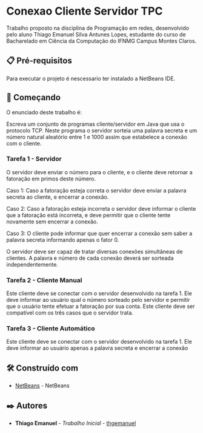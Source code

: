 # Conexao Cliente Servidor TPC

Trabalho proposto na disciplina de Programação em redes, desenvolvido pelo aluno Thiago Emanuel Silva Antunes Lopes, estudante do curso de Bacharelado em Ciência da Computação do IFNMG Campus Montes Claros.

## 📋 Pré-requisitos

Para executar o projeto é nescessario ter instalado a NetBeans IDE.

## 🚀 Começando

O enunciado deste trabalho é:

Escreva um conjunto de programas cliente/servidor em Java que usa o protocolo TCP. Neste
programa o servidor sorteia uma palavra secreta e um número natural aleatório entre 1 e 1000
assim que estabelece a conexão com o cliente.

### Tarefa 1 - Servidor

O servidor deve enviar o número para o cliente, e o cliente deve retornar a fatoração em primos
deste número.

Caso 1: Caso a fatoração esteja correta o servidor deve enviar a palavra secreta ao cliente, e
encerrar a conexão.

Caso 2: Caso a fatoração esteja incorreta o servidor deve informar o cliente que a fatoração
está incorreta, e deve permitir que o cliente tente novamente sem encerrar a conexão.

Caso 3: O cliente pode informar que quer encerrar a conexão sem saber a palavra secreta
informando apenas o fator 0.

O servidor deve ser capaz de tratar diversas conexões simultâneas de clientes. A palavra e
número de cada conexão deverá ser sorteada independentemente.

### Tarefa 2 - Cliente Manual

Este cliente deve se conectar com o servidor desenvolvido na tarefa 1. Ele deve informar ao
usuário qual o número sorteado pelo servidor e permitir que o usuário tente efetuar a fatoração
por sua conta. Este cliente deve ser compatível com os três casos que o servidor trata.

### Tarefa 3 - Cliente Automático

Este cliente deve se conectar com o servidor desenvolvido na tarefa 1. Ele deve informar ao
usuário apenas a palavra secreta e encerrar a conexão

## 🛠️ Construído com

* [NetBeans](https://netbeans.apache.org/download/index.html) - NetBeans

## ✒️ Autores

* **Thiago Emanuel** - *Trabalho Inicial* - [thgemanuel](https://github.com/thgemanuel)
